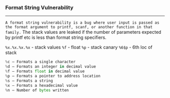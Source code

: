 ### Format String Vulnerability

---

`A format string vulnerability is a bug where user input is passed as the format argument to printf, scanf, or another function in that family.` The stack values are leaked if the number of parameters expected by printf etc is less than format string specifiers.

`%x.%x.%x.%x` - stack values
`%f` - float
`%p` - stack canary
`%6$p` - 6th loc of stack

```py
%c — Formats a single character
%d — Formats an integer in decimal value
%f — Formats float in decimal value
%p — Formats a pointer to address location
%s — Formats a string
%x — Formats a hexadecimal value
%n — Number of bytes written
```

